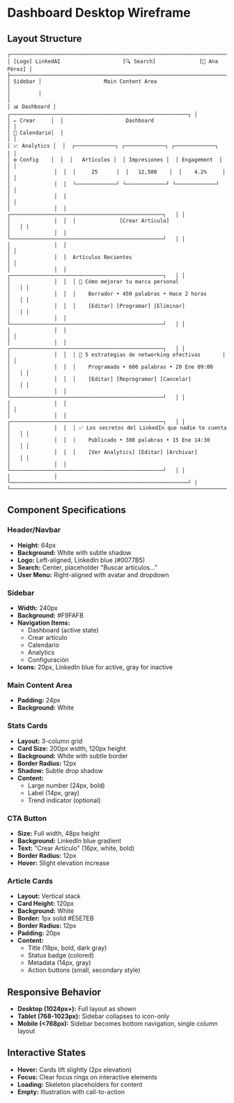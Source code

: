 # Dashboard Desktop Wireframe

## Layout Structure
```
┌─────────────────────────────────────────────────────────────────────────────┐
│ [Logo] LinkedAI                    [🔍 Search]              [👤 Ana Pérez] │
├─────────────────────────────────────────────────────────────────────────────┤
│ Sidebar │                    Main Content Area                              │
│         │                                                                   │
│ 📊 Dashboard │  ┌─────────────────────────────────────────────────────────┐ │
│ ✏️ Crear     │  │                    Dashboard                            │ │
│ 📅 Calendario│  │                                                         │ │
│ 📈 Analytics │  │  ┌─────────────┐ ┌─────────────┐ ┌─────────────┐      │ │
│ ⚙️ Config    │  │  │   Artículos │  │ Impresiones │  │ Engagement  │      │ │
│              │  │  │     25      │  │   12,500    │  │    4.2%     │      │ │
│              │  │  └─────────────┘ └─────────────┘ └─────────────┘      │ │
│              │  │                                                         │ │
│              │  │  ┌─────────────────────────────────────────────────┐   │ │
│              │  │  │              [Crear Artículo]                   │   │ │
│              │  │  └─────────────────────────────────────────────────┘   │ │
│              │  │                                                         │ │
│              │  │  Artículos Recientes                                   │ │
│              │  │  ┌─────────────────────────────────────────────────┐   │ │
│              │  │  │ 📝 Cómo mejorar tu marca personal               │   │ │
│              │  │  │    Borrador • 450 palabras • Hace 2 horas      │   │ │
│              │  │  │    [Editar] [Programar] [Eliminar]              │   │ │
│              │  │  └─────────────────────────────────────────────────┘   │ │
│              │  │                                                         │ │
│              │  │  ┌─────────────────────────────────────────────────┐   │ │
│              │  │  │ 📅 5 estrategias de networking efectivas       │   │ │
│              │  │  │    Programado • 600 palabras • 20 Ene 09:00    │   │ │
│              │  │  │    [Editar] [Reprogramar] [Cancelar]            │   │ │
│              │  │  └─────────────────────────────────────────────────┘   │ │
│              │  │                                                         │ │
│              │  │  ┌─────────────────────────────────────────────────┐   │ │
│              │  │  │ ✅ Los secretos del LinkedIn que nadie te cuenta │   │ │
│              │  │  │    Publicado • 380 palabras • 15 Ene 14:30     │   │ │
│              │  │  │    [Ver Analytics] [Editar] [Archivar]          │   │ │
│              │  │  └─────────────────────────────────────────────────┘   │ │
│              │  └─────────────────────────────────────────────────────────┘ │
└─────────────────────────────────────────────────────────────────────────────┘
```

## Component Specifications

### Header/Navbar
- **Height:** 64px
- **Background:** White with subtle shadow
- **Logo:** Left-aligned, LinkedIn blue (#0077B5)
- **Search:** Center, placeholder "Buscar artículos..."
- **User Menu:** Right-aligned with avatar and dropdown

### Sidebar
- **Width:** 240px
- **Background:** #F9FAFB
- **Navigation Items:**
  - Dashboard (active state)
  - Crear artículo
  - Calendario
  - Analytics
  - Configuración
- **Icons:** 20px, LinkedIn blue for active, gray for inactive

### Main Content Area
- **Padding:** 24px
- **Background:** White

### Stats Cards
- **Layout:** 3-column grid
- **Card Size:** 200px width, 120px height
- **Background:** White with subtle border
- **Border Radius:** 12px
- **Shadow:** Subtle drop shadow
- **Content:**
  - Large number (24px, bold)
  - Label (14px, gray)
  - Trend indicator (optional)

### CTA Button
- **Size:** Full width, 48px height
- **Background:** LinkedIn blue gradient
- **Text:** "Crear Artículo" (16px, white, bold)
- **Border Radius:** 12px
- **Hover:** Slight elevation increase

### Article Cards
- **Layout:** Vertical stack
- **Card Height:** 120px
- **Background:** White
- **Border:** 1px solid #E5E7EB
- **Border Radius:** 12px
- **Padding:** 20px
- **Content:**
  - Title (18px, bold, dark gray)
  - Status badge (colored)
  - Metadata (14px, gray)
  - Action buttons (small, secondary style)

## Responsive Behavior
- **Desktop (1024px+):** Full layout as shown
- **Tablet (768-1023px):** Sidebar collapses to icon-only
- **Mobile (<768px):** Sidebar becomes bottom navigation, single column layout

## Interactive States
- **Hover:** Cards lift slightly (2px elevation)
- **Focus:** Clear focus rings on interactive elements
- **Loading:** Skeleton placeholders for content
- **Empty:** Illustration with call-to-action
